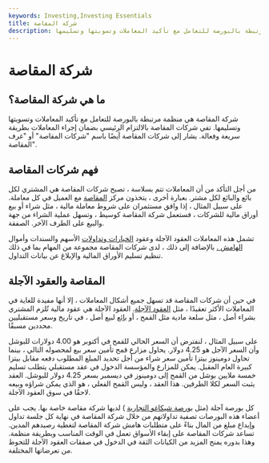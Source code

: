 ```yaml
---
keywords: Investing,Investing Essentials
title: شركة المقاصة
description: شركة المقاصة هي منظمة مرتبطة بالبورصة للتعامل مع تأكيد المعاملات وتسويتها وتسليمها.
---
```


# شركة المقاصة
## ما هي شركة المقاصة؟

شركة المقاصة هي منظمة مرتبطة بالبورصة للتعامل مع تأكيد المعاملات وتسويتها وتسليمها. تفي شركات المقاصة بالالتزام الرئيسي بضمان إجراء المعاملات بطريقة سريعة وفعالة. يشار إلى شركات المقاصة أيضًا باسم "شركات المقاصة" أو "غرف المقاصة".

## فهم شركات المقاصة

من أجل التأكد من أن المعاملات تتم بسلاسة ، تصبح شركات المقاصة هي المشتري لكل بائع والبائع لكل مشتر. بعبارة أخرى ، يتخذون مركز [المقاصة](/offset) مع العميل في كل معاملة. على سبيل المثال ، إذا وافق مستثمران على شروط معاملة مالية ، مثل شراء أو بيع أوراق مالية للشركات ، فستعمل شركة المقاصة كوسيط ، وتسهل عملية الشراء من جهة والبيع على الطرف الآخر. الصفقة.

تشمل هذه المعاملات العقود الآجلة وعقود [الخيارات وتداولات](/optionscontract) الأسهم والسندات وأموال [الهامش .](/margin) بالإضافة إلى ذلك ، لدى شركات المقاصة مجموعة من المهام بما في ذلك تنظيم تسليم الأوراق المالية والإبلاغ عن بيانات التداول.

## المقاصة والعقود الآجلة

في حين أن شركات المقاصة قد تسهل جميع أشكال المعاملات ، إلا أنها مفيدة للغاية في المعاملات الأكثر تعقيدًا ، مثل [العقود الآجلة](/futurescontract). العقود الآجلة هي عقود مالية تُلزم المشتري بشراء أصل ، مثل سلعة مادية مثل القمح ، أو [بائع](/seller) لبيع أصل ، في تاريخ وسعر مستقبليين محددين مسبقًا.

على سبيل المثال ، لنفترض أن السعر الحالي للقمح في أكتوبر هو 4.00 دولارات للبوشل وأن السعر الآجل هو 4.25 دولار. يحاول مزارع قمح تأمين سعر بيع لمحصوله التالي ، بينما تحاول دومينوز بيتزا تأمين سعر شراء من أجل تحديد المبلغ المطلوب دفعه مقابل بيتزا كبيرة العام المقبل. يمكن للمزارع والمؤسسة الدخول في عقد مستقبلي يتطلب تسليم خمسة ملايين بوشل من القمح إلى دومينوز في ديسمبر بسعر 4.25 دولار للبوشل. العقد يثبت السعر لكلا الطرفين. هذا العقد ، وليس القمح الفعلي ، هو الذي يمكن شراؤه وبيعه لاحقًا في سوق العقود الآجلة.

كل بورصة آجلة (مثل [بورصة شيكاغو التجارية](/cme) ) لديها شركة مقاصة خاصة بها. يجب على أعضاء هذه البورصات تصفية تداولاتهم من خلال شركة المقاصة في نهاية كل جلسة تداول وإيداع مبلغ من المال بناءً على متطلبات هامش شركة المقاصة لتغطية رصيدهم المدين. تساعد شركات المقاصة على إبقاء الأسواق تعمل في الوقت المناسب وبطريقة منظمة. وهذا بدوره يمنح المزيد من الكيانات الثقة في الدخول في صفقات العقود الآجلة للتحوط من تعرضاتها المختلفة.

